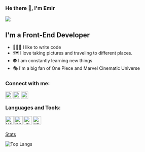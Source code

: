 ### He there 👋, I'm Emir 

![](https://komarev.com/ghpvc/?username=Emkodevv)

## I'm a Front-End Developer
- 👨🏻‍💻 I like to write code
- 🗺 I love taking pictures and traveling to different places.
- 👽 I am constantly learning new things
- 🎭 I'm a big fan of One Piece and Marvel Cinematic Universe

### Connect with me:

 [<img align="left" alt="Emkodevv ❘ Instagram" width="22px" src="https://cdn-icons-png.flaticon.com/128/1384/1384031.png" />][instagram] 
 [<img align="left" alt="Emkodevv ❘ Twitter" width="22px" src="https://cdn-icons-png.flaticon.com/128/466/466963.png" />][twitter]
 [<img align="left" alt="Emkodevv ❘ Telegram" width="22px" src="https://cdn-icons-png.flaticon.com/128/1946/1946547.png" />][telegram]

 <br />

 ### Languages and Tools:

 <img align="left" alt="HTML5" width="26px" src="https://cdn-icons-png.flaticon.com/128/5968/5968267.png" />
 <img align="left" alt="CSS3" width="26px" src="https://cdn-icons-png.flaticon.com/128/5968/5968242.png" />
 <img align="left" alt="JS" width="26px" src="https://cdn-icons-png.flaticon.com/128/5968/5968292.png" />
 <img align="left" alt="VSCODE" width="26px" src="https://upload.wikimedia.org/wikipedia/commons/thumb/2/2d/Visual_Studio_Code_1.18_icon.svg/120px-Visual_Studio_Code_1.18_icon.svg.png" />

<br />
<br />

[Stats](https://github-readme-stats.vercel.app/api?username=Emkodevv&show_icons=true)
<br />

![Top Langs](https://github-readme-stats.vercel.app/api/top-langs/?username=Emkodevv&layout=compact)

[instagram]: https://www.instagram.com/
[twitter]: https://twitter.com/home
[telegram]: https://t.me/kraken_sama 
